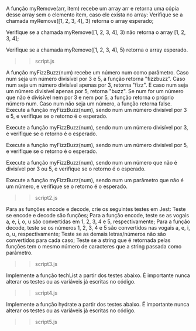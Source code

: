 A função myRemove(arr, item) recebe um array arr e retorna uma cópia desse array sem o elemento item, caso ele exista no array:
Verifique se a chamada myRemove([1, 2, 3, 4], 3) retorna o array esperado;

Verifique se a chamada myRemove([1, 2, 3, 4], 3) não retorna o array [1, 2, 3, 4];

Verifique se a chamada myRemove([1, 2, 3, 4], 5) retorna o array esperado.

> > script.js

A função myFizzBuzz(num) recebe um número num como parâmetro. Caso num seja um número divisível por 3 e 5, a função retorna "fizzbuzz". Caso num seja um número divisível apenas por 3, retorna "fizz". E caso num seja um número divisível apenas por 5, retorna "buzz". Se num for um número que não é divisível nem por 3 e nem por 5, a função retorna o próprio número num. Caso num não seja um número, a função retorna false.
Execute a função myFizzBuzz(num), sendo num um número divisível por 3 e 5, e verifique se o retorno é o esperado.

Execute a função myFizzBuzz(num), sendo num um número divisível por 3, e verifique se o retorno é o esperado.

Execute a função myFizzBuzz(num), sendo num um número divisível por 5, e verifique se o retorno é o esperado.

Execute a função myFizzBuzz(num), sendo num um número que não é divisível por 3 ou 5, e verifique se o retorno é o esperado.

Execute a função myFizzBuzz(num), sendo num um parâmetro que não é um número, e verifique se o retorno é o esperado.

> > script2.js

Para as funções encode e decode, crie os seguintes testes em Jest:
Teste se encode e decode são funções;
Para a função encode, teste se as vogais a, e, i, o, u são convertidas em 1, 2, 3, 4 e 5, respectivamente;
Para a função decode, teste se os números 1, 2, 3, 4 e 5 são convertidos nas vogais a, e, i, o, u, respectivamente;
Teste se as demais letras/números não são convertidos para cada caso;
Teste se a string que é retornada pelas funções tem o mesmo número de caracteres que a string passada como parâmetro.

> > script3.js

Implemente a função techList a partir dos testes abaixo. É importante nunca alterar os testes ou as variáveis já escritas no código.

> > script4.js

Implemente a função hydrate a partir dos testes abaixo. É importante nunca alterar os testes ou as variáveis já escritas no código.

> > script5.js
